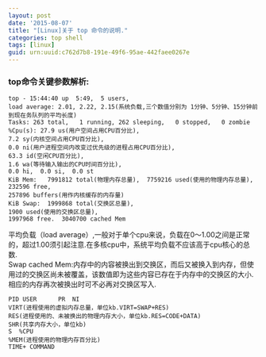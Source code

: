 ```yaml
---
layout: post
date: '2015-08-07'
title: "[Linux]关于 top 命令的说明."
categories: top shell
tags: [linux]
guid: urn:uuid:c762d7b8-191e-49f6-95ae-442faee0267e
---
```


### top命令关键参数解析:  

```vim
top - 15:44:40 up  5:49,  5 users,  
load average: 2.01, 2.22, 2.15(系统负载,三个数值分别为 1分钟、5分钟、15分钟前到现在务队列的平均长度)
Tasks: 263 total,   1 running, 262 sleeping,   0 stopped,   0 zombie
%Cpu(s): 27.9 us(用户空间占用CPU百分比),  
7.2 sy(内核空间占用CPU百分比),  
0.0 ni(用户进程空间内改变过优先级的进程占用CPU百分比),
63.3 id(空闲CPU百分比),  
1.6 wa(等待输入输出的CPU时间百分比),  
0.0 hi,  0.0 si,  0.0 st
KiB Mem:   7991812 total(物理内存总量),  7759216 used(使用的物理内存总量),   
232596 free,   
257896 buffers(用作内核缓存的内存量)
KiB Swap:  1999868 total(交换区总量),     
1900 used(使用的交换区总量),  
1997968 free.  3040700 cached Mem
```

平均负载（load average）,一般对于单个cpu来说，负载在0～1.00之间是正常的，超过1.00须引起注意.在多核cpu中，系统平均负载不应该高于cpu核心的总数.  
Swap cached Mem:内存中的内容被换出到交换区，而后又被换入到内存，但使用过的交换区尚未被覆盖，该数值即为这些内容已存在于内存中的交换区的大小.  
相应的内存再次被换出时可不必再对交换区写入.   

```vim
PID USER      PR  NI    
VIRT(进程使用的虚拟内存总量，单位kb.VIRT=SWAP+RES)    
RES(进程使用的、未被换出的物理内存大小，单位kb.RES=CODE+DATA)    
SHR(共享内存大小，单位kb)
S  %CPU
%MEM(进程使用的物理内存百分比)     
TIME+ COMMAND
```
